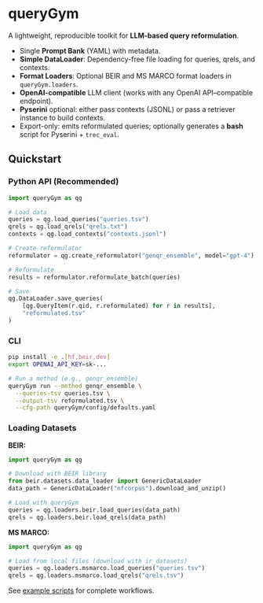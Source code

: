 # queryGym

A lightweight, reproducible toolkit for **LLM-based query reformulation**.

- Single **Prompt Bank** (YAML) with metadata.
- **Simple DataLoader**: Dependency-free file loading for queries, qrels, and contexts.
- **Format Loaders**: Optional BEIR and MS MARCO format loaders in `queryGym.loaders`.
- **OpenAI-compatible** LLM client (works with any OpenAI API–compatible endpoint).
- **Pyserini** optional: either pass contexts (JSONL) or pass a retriever instance to build contexts.
- Export-only: emits reformulated queries; optionally generates a **bash** script for Pyserini + `trec_eval`.

## Quickstart

### Python API (Recommended)
```python
import queryGym as qg

# Load data
queries = qg.load_queries("queries.tsv")
qrels = qg.load_qrels("qrels.txt")
contexts = qg.load_contexts("contexts.jsonl")

# Create reformulator
reformulator = qg.create_reformulator("genqr_ensemble", model="gpt-4")

# Reformulate
results = reformulator.reformulate_batch(queries)

# Save
qg.DataLoader.save_queries(
    [qg.QueryItem(r.qid, r.reformulated) for r in results],
    "reformulated.tsv"
)
```

### CLI
```bash
pip install -e .[hf,beir,dev]
export OPENAI_API_KEY=sk-...

# Run a method (e.g., genqr_ensemble)
queryGym run --method genqr_ensemble \
  --queries-tsv queries.tsv \
  --output-tsv reformulated.tsv \
  --cfg-path queryGym/config/defaults.yaml
```

### Loading Datasets

**BEIR:**
```python
import queryGym as qg

# Download with BEIR library
from beir.datasets.data_loader import GenericDataLoader
data_path = GenericDataLoader("nfcorpus").download_and_unzip()

# Load with queryGym
queries = qg.loaders.beir.load_queries(data_path)
qrels = qg.loaders.beir.load_qrels(data_path)
```

**MS MARCO:**
```python
import queryGym as qg

# Load from local files (download with ir_datasets)
queries = qg.loaders.msmarco.load_queries("queries.tsv")
qrels = qg.loaders.msmarco.load_qrels("qrels.tsv")
```

See [example scripts](scripts/README.md) for complete workflows.
